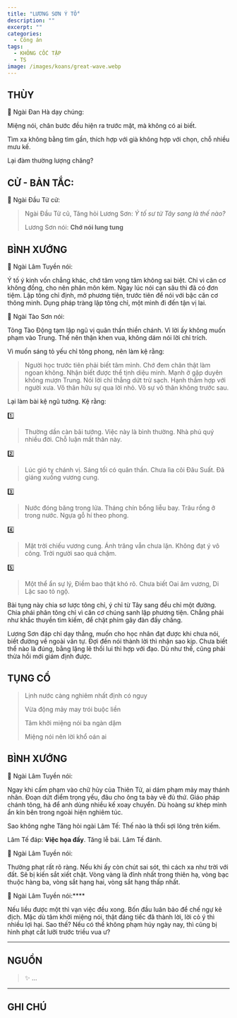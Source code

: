 ```yaml
---
title: "LƯƠNG SƠN Ý TỐ"
description: ""
excerpt: ""
categories:
  - Công án
tags:
  - KHÔNG CỐC TẬP
  - TS 
image: /images/koans/great-wave.webp
---
```


## THÙY

📢 Ngài Đan Hà dạy chúng:

Miệng nói, chân bước đều hiện ra trước mặt, mà không có ai biết. 

Tìm xa không bằng tìm gần, thích hợp với già không hợp với chọn, chỗ nhiều mưu kế. 

Lại đàm thường lượng chăng?

## CỬ - BẢN TẮC:

📢 Ngài Đầu Tử cử:

> Ngài Đầu Tử cũ, Tăng hỏi Lương Sơn: *Ý tố sư từ Tây sang là thế nào?*
>
> Lương Sơn nói: **Chớ nói lung tung**

## BÌNH XƯỚNG

📢 Ngài Lâm Tuyền nói:

Ý tố ý kinh vốn chẳng khác, chớ tâm vọng tâm không sai biệt.
Chỉ vì căn cơ không đồng, cho nên phân môn kém.
Ngay lúc nói cạn sâu thì đã có đơn tiệm. 
Lập tông chỉ định, mở phương tiện, trước tiên để nói với bậc căn cơ thông minh.
Dụng pháp tràng lập tông chỉ, một mình đi đến tận vị lai.

📢 Ngài Tào Sơn nói:

Tông Tào Động tạm lập ngũ vị quân thần thiền chánh.
Vì lời ấy không muốn phạm vào Trung.
Thế nên thận khen vua, không dám nói lời chỉ trích.

Vì muốn sáng tỏ yếu chỉ tông phong, nên làm kệ rằng:

> Người học trước tiên phải biết tâm mình.
> Chớ đem chân thật làm ngoan không.
> Nhận biết được thể tịnh diệu minh.
> Mạnh ở gặp duyên không mượn Trung.
> Nói lời chỉ thẳng dứt trừ sạch.
> Hạnh thầm hợp với người xưa.
> Vô thân hữu sự qua lời nhỏ.
> Vô sự vô thân không trước sau.

Lại làm bài kệ ngũ tướng. Kệ rằng:

1️⃣
> Thường dần càn bãi tướng.
> Việc này là bình thường.
> Nhà phú quý nhiều đời.
> Chỗ luận mất thân này.

2️⃣
> Lúc gió tỵ chánh vị.
> Sáng tối có quân thần.
> Chưa lìa cõi Đâu Suất.
> Đã giáng xuống vương cung.

3️⃣
> Nước đóng băng trong lửa.
> Tháng chín bổng liễu bay.
> Trâu rồng ở trong nước.
> Ngựa gỗ hí theo phong.

4️⃣
> Mặt trời chiếu vương cung.
> Ánh trăng vẫn chưa lặn.
> Không đạt ý vô công.
> Trời người sao quá chậm.

5️⃣
> Một thể ẩn sự lý,
> Điềm bao thật khó rõ.
> Chưa biết Oai âm vương,
> Di Lặc sao tỏ ngộ.

Bài tụng này chia sơ lược tông chỉ, ý chỉ từ Tây sang đều chỉ một đường. 
Chia phái phân tông chỉ vì căn cơ chúng sanh lập phương tiện. 
Chẳng phải như khắc thuyền tìm kiếm, để chặt phím gãy đàn đấy chăng.

Lương Sơn đáp chỉ dạy thẳng, muốn cho học nhân đạt được khi chưa nói, biết đường về ngoài văn tự. 
Đợi đến nói thành lời thì nhận sao kịp. Chưa biết thể nào là đúng, bằng lặng lẽ thối lui thì hợp với đạo. 
Dù như thế, cũng phải thừa hồi mới giám định được.

## TỤNG CỔ

> Lịnh nước càng nghiêm nhất định có nguy
> 
> Vừa động mảy may trói buộc liền
> 
> Tâm khởi miệng nói ba ngàn dặm
> 
> Miệng nói nên lời khổ oán ai

## BÌNH XƯỚNG

📢 Ngài Lâm Tuyền nói:

Ngay khi cấm phạm vào chữ hủy của Thiên Tử, ai dám phạm mảy may thánh nhân. Đoạn dứt điểm trọng yếu, đâu cho ông ta bày vẽ đủ thứ. Giáo pháp chánh tông, há để anh dùng nhiều kế xoay chuyển. Dù hoàng sư khép mình ẩn kín bên trong ngoài hiện nghiêm túc.

Sao không nghe Tăng hỏi ngài Lâm Tế: Thế nào là thổi sợi lông trên kiếm.

Lâm Tế đáp: **Việc họa đấy**.
Tăng lễ bái. Lâm Tế đánh.

📢 Ngài Lâm Tuyền nói: 

Thường phạt rất rõ ràng.
Nếu khi ấy còn chút sai sót, thì cách xa như trời với đất. Sẽ bị kiến sắt xiết chặt.
Vòng vàng là đỉnh nhất trong thiên hạ, vòng bạc thuộc hàng ba, vòng sắt hạng hai, vòng sắt hạng thấp nhất.

📢 Ngài Lâm Tuyền nói:****

Nếu liều được một thì vạn việc đều xong.
Bốn đầu luân bảo để chế ngự kẻ địch.
Mặc dù tâm khởi miệng nói, thật đáng tiếc đã thành lời, lời cỏ ý thì nhiều lợi hại.
Sao thế? Nếu có thể không phạm húy ngày nay, thì cũng bị hình phạt cắt lưỡi trước triều vua ư?

<hr class="blog-rule" />

## NGUỒN

> ✨ ...

<hr class="blog-rule" />

## GHI CHÚ

[^1]: ⭐️ <a href="/masters/Shaoshan-Huanpu" target="_blank">🔗 TS </a>
